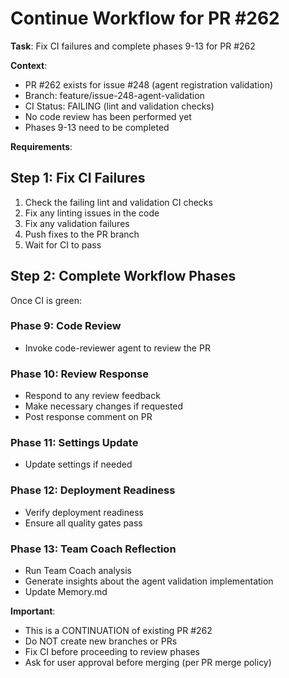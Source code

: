# Continue Workflow for PR #262

**Task**: Fix CI failures and complete phases 9-13 for PR #262

**Context**:
- PR #262 exists for issue #248 (agent registration validation)
- Branch: feature/issue-248-agent-validation
- CI Status: FAILING (lint and validation checks)
- No code review has been performed yet
- Phases 9-13 need to be completed

**Requirements**:

## Step 1: Fix CI Failures
1. Check the failing lint and validation CI checks
2. Fix any linting issues in the code
3. Fix any validation failures
4. Push fixes to the PR branch
5. Wait for CI to pass

## Step 2: Complete Workflow Phases
Once CI is green:

### Phase 9: Code Review
- Invoke code-reviewer agent to review the PR

### Phase 10: Review Response
- Respond to any review feedback
- Make necessary changes if requested
- Post response comment on PR

### Phase 11: Settings Update
- Update settings if needed

### Phase 12: Deployment Readiness
- Verify deployment readiness
- Ensure all quality gates pass

### Phase 13: Team Coach Reflection
- Run Team Coach analysis
- Generate insights about the agent validation implementation
- Update Memory.md

**Important**:
- This is a CONTINUATION of existing PR #262
- Do NOT create new branches or PRs
- Fix CI before proceeding to review phases
- Ask for user approval before merging (per PR merge policy)
